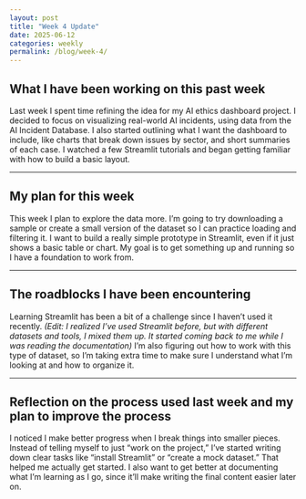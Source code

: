 ```yaml
---
layout: post
title: "Week 4 Update"
date: 2025-06-12
categories: weekly
permalink: /blog/week-4/
---
```

## What I have been working on this past week

Last week I spent time refining the idea for my AI ethics dashboard project. I decided to focus on visualizing real-world AI incidents, using data from the AI Incident Database. I also started outlining what I want the dashboard to include, like charts that break down issues by sector, and short summaries of each case. I watched a few Streamlit tutorials and began getting familiar with how to build a basic layout.

---

## My plan for this week

This week I plan to explore the data more. I’m going to try downloading a sample or create a small version of the dataset so I can practice loading and filtering it. I want to build a really simple prototype in Streamlit, even if it just shows a basic table or chart. My goal is to get something up and running so I have a foundation to work from.

---

## The roadblocks I have been encountering

Learning Streamlit has been a bit of a challenge since I haven’t used it recently. *(Edit: I realized I’ve used Streamlit before, but with different datasets and tools, I mixed them up. It started coming back to me while I was reading the documentation)* I’m also figuring out how to work with this type of dataset, so I’m taking extra time to make sure I understand what I’m looking at and how to organize it.

---

## Reflection on the process used last week and my plan to improve the process

I noticed I make better progress when I break things into smaller pieces. Instead of telling myself to just “work on the project,” I’ve started writing down clear tasks like “install Streamlit” or “create a mock dataset.” That helped me actually get started. I also want to get better at documenting what I’m learning as I go, since it’ll make writing the final content easier later on.
